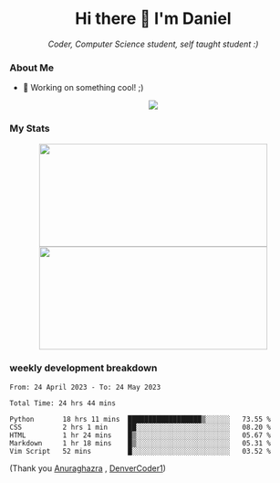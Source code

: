<h1 align="center">Hi there 👋 I'm Daniel</h1>

<p align="center"><em>Coder, Computer Science student, self taught student :)</em></p>

### About Me

- 📝 Working on something cool! ;)

<div align="center">
<img src="https://github-readme-stats.vercel.app/api/top-langs/?username=dtisoy&layout=compact&theme=tokyonight&hide_border=true&card_width=450" />
</div>

### My Stats

<div align="center"> 
  <img height="180em" src="https://github-readme-stats.vercel.app/api?username=dtisoy&show_icons=true&hide_border=true&count_private=true&include_all_commits=true&theme=prussian&hide_stars=false" width = 400 />
   <img height="180em" src = "https://github-readme-streak-stats.herokuapp.com?user=dtisoy&theme=prussian&hide_border=true" width = 400>
</div>


[//]: <> (<img src="https://github-readme-stats.vercel.app/api/wakatime?username=dtisoy&theme=tokyonight&hide_border=true&card_width=450" /> )

### weekly development breakdown
<!--START_SECTION:waka-->

```text
From: 24 April 2023 - To: 24 May 2023

Total Time: 24 hrs 44 mins

Python       18 hrs 11 mins  ██████████████████▒░░░░░░   73.55 %
CSS          2 hrs 1 min     ██░░░░░░░░░░░░░░░░░░░░░░░   08.20 %
HTML         1 hr 24 mins    █▒░░░░░░░░░░░░░░░░░░░░░░░   05.67 %
Markdown     1 hr 18 mins    █▒░░░░░░░░░░░░░░░░░░░░░░░   05.31 %
Vim Script   52 mins         █░░░░░░░░░░░░░░░░░░░░░░░░   03.52 %
```

<!--END_SECTION:waka-->
(Thank you <a target="_blank" href="https://github.com/anuraghazra/github-readme-stats">Anuraghazra</a> , <a target="_blank" href="https://github.com/DenverCoder1/github-readme-streak-stats">DenverCoder1</a>)
